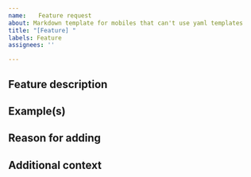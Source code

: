 ```yaml
---
name: ⠀⠀Feature request
about: Markdown template for mobiles that can't use yaml templates
title: "[Feature] "
labels: Feature
assignees: ''

---
```


<!-- Thanks for taking the time to make us better! -->
<!-- Not required to fill in all. -->

## Feature description
<!-- A clear and concise description of what the feature is. Recommended to fill in. -->


## Example(s)
<!-- Post screenshots/drawings/links/etc of the feature request, or proof-of-concept images about the feature. Recommended if useful for development. -->


## Reason for adding
<!-- Explain why this feature would be useful to you. -->


## Additional context
<!-- Add any other context about the feature here. -->
